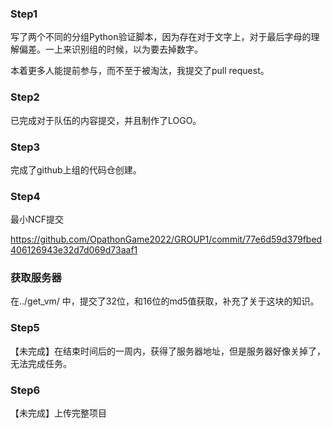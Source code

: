 ### Step1

写了两个不同的分组Python验证脚本，因为存在对于文字上，对于最后字母的理解偏差。一上来识别组的时候，以为要去掉数字。

本着更多人能提前参与，而不至于被淘汰，我提交了pull request。

### Step2

已完成对于队伍的内容提交，并且制作了LOGO。

### Step3

完成了github上组的代码仓创建。

### Step4

最小NCF提交

https://github.com/OpathonGame2022/GROUP1/commit/77e6d59d379fbed406126943e32d7d069d73aaf1

### 获取服务器

在../get_vm/ 中，提交了32位，和16位的md5值获取，补充了关于这块的知识。

### Step5

【未完成】在结束时间后的一周内，获得了服务器地址，但是服务器好像关掉了，无法完成任务。

### Step6

【未完成】上传完整项目
